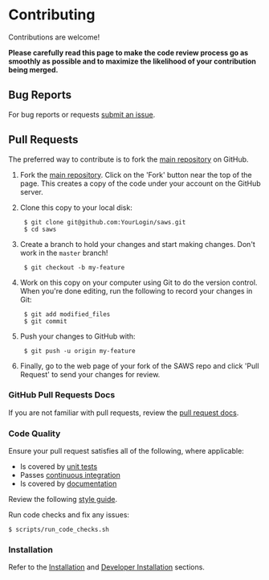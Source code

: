 Contributing
============

Contributions are welcome!

**Please carefully read this page to make the code review process go as smoothly as possible and to maximize the likelihood of your contribution being merged.**

## Bug Reports

For bug reports or requests [submit an issue](https://github.com/donnemartin/saws/issues).

## Pull Requests

The preferred way to contribute is to fork the
[main repository](https://github.com/donnemartin/saws) on GitHub.

1. Fork the [main repository](https://github.com/donnemartin/saws).  Click on the 'Fork' button near the top of the page.  This creates a copy of the code under your account on the GitHub server.

2. Clone this copy to your local disk:

        $ git clone git@github.com:YourLogin/saws.git
        $ cd saws

3. Create a branch to hold your changes and start making changes. Don't work in the `master` branch!

        $ git checkout -b my-feature

4. Work on this copy on your computer using Git to do the version control. When you're done editing, run the following to record your changes in Git:

        $ git add modified_files
        $ git commit

5. Push your changes to GitHub with:

        $ git push -u origin my-feature

6. Finally, go to the web page of your fork of the SAWS repo and click 'Pull Request' to send your changes for review.

### GitHub Pull Requests Docs

If you are not familiar with pull requests, review the [pull request docs](https://help.github.com/articles/using-pull-requests/).

### Code Quality

Ensure your pull request satisfies all of the following, where applicable:

* Is covered by [unit tests](https://github.com/donnemartin/saws#unit-tests-and-code-coverage)
* Passes [continuous integration](https://github.com/donnemartin/saws#continuous-integration)
* Is covered by [documentation](https://github.com/donnemartin/saws#documentation)

Review the following [style guide](https://google-styleguide.googlecode.com/svn/trunk/pyguide.html).

Run code checks and fix any issues:

    $ scripts/run_code_checks.sh

### Installation

Refer to the [Installation](https://github.com/donnemartin/saws#installation) and [Developer Installation](https://github.com/donnemartin/saws#developer-installation) sections.
